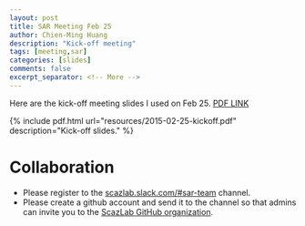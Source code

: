 ```yaml
---
layout: post
title: SAR Meeting Feb 25
author: Chien-Ming Huang
description: "Kick-off meeting"
tags: [meeting,sar]
categories: [slides]
comments: false
excerpt_separator: <!-- More -->
---
```


Here are the kick-off meeting slides I used on Feb 25. [PDF LINK](/resources/2015-02-25-kickoff.pdf)

{% include pdf.html url="resources/2015-02-25-kickoff.pdf" description="Kick-off slides." %}

<!-- More -->

# Collaboration

- Please register to the [scazlab.slack.com/#sar-team](https://scazlab.slack.com/messages/sar-team/) channel.
- Please create a github account and send it to the channel so that admins can invite you to the [ScazLab GitHub organization](http://github.com/scazlab).

